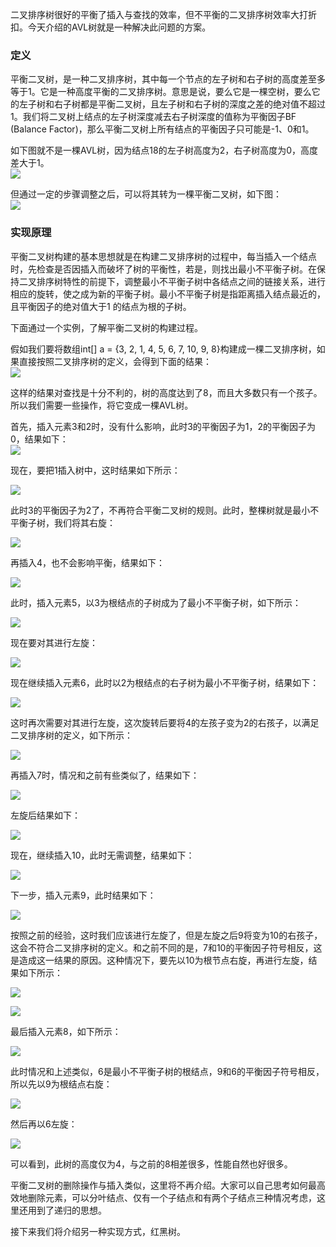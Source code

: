 二叉排序树很好的平衡了插入与查找的效率，但不平衡的二叉排序树效率大打折扣。今天介绍的AVL树就是一种解决此问题的方案。

### 定义
平衡二叉树，是一种二叉排序树，其中每一个节点的左子树和右子树的高度差至多等于1。它是一种高度平衡的二叉排序树。意思是说，要么它是一棵空树，要么它的左子树和右子树都是平衡二叉树，且左子树和右子树的深度之差的绝对值不超过1。我们将二叉树上结点的左子树深度减去右子树深度的值称为平衡因子BF (Balance Factor)，那么平衡二叉树上所有结点的平衡因子只可能是-1、0和1。

如下图就不是一棵AVL树，因为结点18的左子树高度为2，右子树高度为0，高度差大于1。  
![](https://upload-images.jianshu.io/upload_images/1696815-f0b01e5ea82a24f1.png?imageMogr2/auto-orient/strip%7CimageView2/2/w/700)

但通过一定的步骤调整之后，可以将其转为一棵平衡二叉树，如下图：  
![](https://upload-images.jianshu.io/upload_images/1696815-6ad1731e79d20164.png?imageMogr2/auto-orient/strip%7CimageView2/2/w/700)


### 实现原理
平衡二叉树构建的基本思想就是在构建二叉排序树的过程中，每当插入一个结点时，先检查是否因插入而破坏了树的平衡性，若是，则找出最小不平衡子树。在保持二叉排序树特性的前提下，调整最小不平衡子树中各结点之间的链接关系，进行相应的旋转，使之成为新的平衡子树。最小不平衡子树是指距离插入结点最近的，且平衡因子的绝对值大于1 的结点为根的子树。

下面通过一个实例，了解平衡二叉树的构建过程。

假如我们要将数组int[] a = {3, 2, 1, 4, 5, 6, 7, 10, 9, 8}构建成一棵二叉排序树，如果直接按照二叉排序树的定义，会得到下面的结果：  
![](https://upload-images.jianshu.io/upload_images/1696815-76ee7a7ac951d732.png?imageMogr2/auto-orient/strip%7CimageView2/2/w/688)

这样的结果对查找是十分不利的，树的高度达到了8，而且大多数只有一个孩子。所以我们需要一些操作，将它变成一棵AVL树。

首先，插入元素3和2时，没有什么影响，此时3的平衡因子为1，2的平衡因子为0，结果如下：  
![](https://upload-images.jianshu.io/upload_images/1696815-e120659f1f85e801.png?imageMogr2/auto-orient/strip%7CimageView2/2/w/359)


现在，要把1插入树中，这时结果如下所示：  

![](https://upload-images.jianshu.io/upload_images/1696815-1aac617b45247660.png?imageMogr2/auto-orient/strip%7CimageView2/2/w/466)


此时3的平衡因子为2了，不再符合平衡二叉树的规则。此时，整棵树就是最小不平衡子树，我们将其右旋：  

![](https://upload-images.jianshu.io/upload_images/1696815-1c51ed3df66845d3.png?imageMogr2/auto-orient/strip%7CimageView2/2/w/413)

再插入4，也不会影响平衡，结果如下：  

![](https://upload-images.jianshu.io/upload_images/1696815-b4d6dd44705162bf.png?imageMogr2/auto-orient/strip%7CimageView2/2/w/566)

此时，插入元素5，以3为根结点的子树成为了最小不平衡子树，如下所示：  

![](https://upload-images.jianshu.io/upload_images/1696815-50bd9d62fbf153d9.png?imageMogr2/auto-orient/strip%7CimageView2/2/w/593)

现在要对其进行左旋：  

![](https://upload-images.jianshu.io/upload_images/1696815-3e9937d227aba109.png?imageMogr2/auto-orient/strip%7CimageView2/2/w/565)

现在继续插入元素6，此时以2为根结点的右子树为最小不平衡子树，结果如下：  

![](https://upload-images.jianshu.io/upload_images/1696815-9a4485a72409347b.png?imageMogr2/auto-orient/strip%7CimageView2/2/w/612)

这时再次需要对其进行左旋，这次旋转后要将4的左孩子变为2的右孩子，以满足二叉排序树的定义，如下所示：  

![](https://upload-images.jianshu.io/upload_images/1696815-c8e26461297320e1.png?imageMogr2/auto-orient/strip%7CimageView2/2/w/579)

再插入7时，情况和之前有些类似了，结果如下：  

![](https://upload-images.jianshu.io/upload_images/1696815-8d8b3e646792eb74.png?imageMogr2/auto-orient/strip%7CimageView2/2/w/641)

左旋后结果如下：  

![](https://upload-images.jianshu.io/upload_images/1696815-a7ca388b180c506f.png?imageMogr2/auto-orient/strip%7CimageView2/2/w/572)

现在，继续插入10，此时无需调整，结果如下：  

![](https://upload-images.jianshu.io/upload_images/1696815-a6ead412186e4d25.png?imageMogr2/auto-orient/strip%7CimageView2/2/w/681)

下一步，插入元素9，此时结果如下：  

![](https://upload-images.jianshu.io/upload_images/1696815-288bb12913b1fe2d.png?imageMogr2/auto-orient/strip%7CimageView2/2/w/658)

按照之前的经验，这时我们应该进行左旋了，但是左旋之后9将变为10的右孩子，这会不符合二叉排序树的定义。和之前不同的是，7和10的平衡因子符号相反，这是造成这一结果的原因。这种情况下，要先以10为根节点右旋，再进行左旋，结果如下所示：  

![](https://upload-images.jianshu.io/upload_images/1696815-219ab1948dd7bddb.png?imageMogr2/auto-orient/strip%7CimageView2/2/w/700)  


![](https://upload-images.jianshu.io/upload_images/1696815-4161d08ba41f4a3f.png?imageMogr2/auto-orient/strip%7CimageView2/2/w/700)


最后插入元素8，如下所示：  

![](https://upload-images.jianshu.io/upload_images/1696815-f3826d0487372bec.png?imageMogr2/auto-orient/strip%7CimageView2/2/w/700)

此时情况和上述类似，6是最小不平衡子树的根结点，9和6的平衡因子符号相反，所以先以9为根结点右旋：  

![](https://upload-images.jianshu.io/upload_images/1696815-3bb355ca43b50846.png?imageMogr2/auto-orient/strip%7CimageView2/2/w/700)

然后再以6左旋：  

![](https://upload-images.jianshu.io/upload_images/1696815-e2f5f07aef615335.png?imageMogr2/auto-orient/strip%7CimageView2/2/w/700)

可以看到，此树的高度仅为4，与之前的8相差很多，性能自然也好很多。

平衡二叉树的删除操作与插入类似，这里将不再介绍。大家可以自己思考如何最高效地删除元素，可以分叶结点、仅有一个子结点和有两个子结点三种情况考虑，这里还用到了递归的思想。

接下来我们将介绍另一种实现方式，红黑树。



